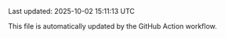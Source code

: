 Last updated: 2025-10-02 15:11:13 UTC

This file is automatically updated by the GitHub Action workflow.
